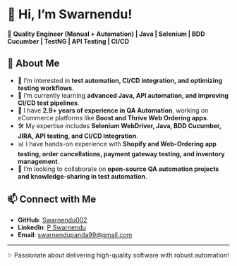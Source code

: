 # 👋 Hi, I’m Swarnendu!  

🔹 **Quality Engineer (Manual + Automation) | Java | Selenium | BDD Cucumber | TestNG | API Testing | CI/CD**  

## 🚀 About Me  
- 👀 I’m interested in **test automation, CI/CD integration, and optimizing testing workflows**.  
- 🌱 I’m currently learning **advanced Java, API automation, and improving CI/CD test pipelines**.  
- 💼 I have **2.9+ years of experience in QA Automation**, working on eCommerce platforms like **Boost and Thrive Web Ordering apps**.  
- 🛠️ My expertise includes **Selenium WebDriver, Java, BDD Cucumber, JIRA, API testing, and CI/CD integration**.  
- 📊 I have hands-on experience with **Shopify and Web-Ordering app testing, order cancellations, payment gateway testing, and inventory management**.  
- 💞️ I’m looking to collaborate on **open-source QA automation projects and knowledge-sharing in test automation**.  

## 📫 Connect with Me  
- **GitHub**: [Swarnendu002](https://github.com/Swarnendu002)  
- **LinkedIn**: [P Swarnendu](https://www.linkedin.com/in/p-swarnendu-a939681b3/)  
- **Email**: [swarnendupanda99@gmail.com](mailto:swarnendupanda99@gmail.com)  

---

✨ Passionate about delivering high-quality software with robust automation!  
